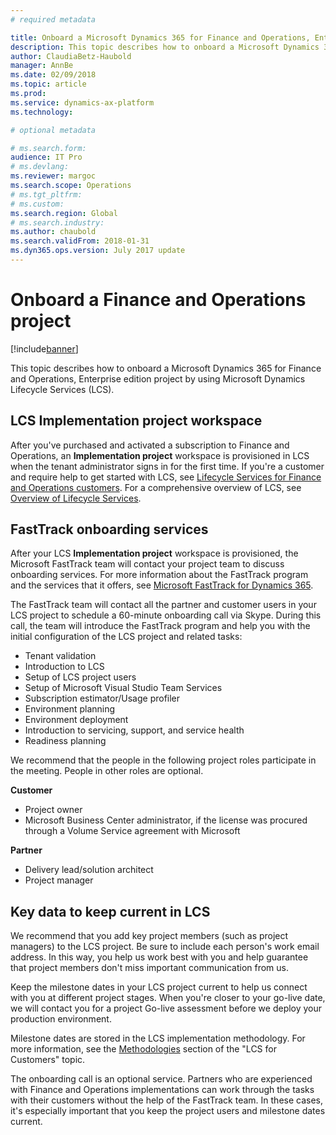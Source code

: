 ```yaml
---
# required metadata

title: Onboard a Microsoft Dynamics 365 for Finance and Operations, Enterprise edition project
description: This topic describes how to onboard a Microsoft Dynamics 365 for Finance and Operations, Enterprise edition project by using Microsoft Dynamics Lifecycle Services (LCS).
author: ClaudiaBetz-Haubold
manager: AnnBe
ms.date: 02/09/2018
ms.topic: article
ms.prod: 
ms.service: dynamics-ax-platform
ms.technology: 

# optional metadata

# ms.search.form:  
audience: IT Pro
# ms.devlang: 
ms.reviewer: margoc
ms.search.scope: Operations
# ms.tgt_pltfrm: 
# ms.custom: 
ms.search.region: Global
# ms.search.industry: 
ms.author: chaubold
ms.search.validFrom: 2018-01-31
ms.dyn365.ops.version: July 2017 update
---
```


# Onboard a Finance and Operations project

[!include[banner](../includes/banner.md)]

This topic describes how to onboard a Microsoft Dynamics 365 for Finance and Operations, Enterprise edition project by using Microsoft Dynamics Lifecycle Services (LCS).

## LCS Implementation project workspace

After you've purchased and activated a subscription to Finance and Operations, an **Implementation project** workspace is provisioned in LCS when the tenant administrator signs in for the first time. If you're a customer and require help to get started with LCS, see [Lifecycle Services for Finance and Operations customers](../../dev-itpro/lifecycle-services/lcs-works-lcs.md). For a comprehensive overview of LCS, see [Overview of Lifecycle Services](../../dev-itpro/lifecycle-services/lcs-works-lcs.md).

## FastTrack onboarding services

After your LCS **Implementation project** workspace is provisioned, the Microsoft FastTrack team will contact your project team to discuss onboarding services. For more information about the FastTrack program and the services that it offers, see [Microsoft FastTrack for Dynamics 365](../get-started/fasttrack-dynamics-365-overview.md).

The FastTrack team will contact all the partner and customer users in your LCS project to schedule a 60-minute onboarding call via Skype. During this call, the team will introduce the FastTrack program and help you with the initial configuration of the LCS project and related tasks:

- Tenant validation 
- Introduction to LCS
- Setup of LCS project users
- Setup of Microsoft Visual Studio Team Services
- Subscription estimator/Usage profiler
- Environment planning
- Environment deployment
- Introduction to servicing, support, and service health
- Readiness planning

We recommend that the people in the following project roles participate in the meeting. People in other roles are optional.

**Customer**

- Project owner
- Microsoft Business Center administrator, if the license was procured through a Volume Service agreement with Microsoft

**Partner**

- Delivery lead/solution architect
- Project manager

## Key data to keep current in LCS

We recommend that you add key project members (such as project managers) to the LCS project. Be sure to include each person's work email address. In this way, you help us work best with you and help guarantee that project members don't miss important communication from us.

Keep the milestone dates in your LCS project current to help us connect with you at different project stages. When you're closer to your go-live date, we will contact you for a project Go-live assessment before we deploy your production environment.

Milestone dates are stored in the LCS implementation methodology. For more information, see the [Methodologies](../../dev-itpro/lifecycle-services/lcs-works-lcs.md#methodologies) section of the "LCS for Customers" topic.

The onboarding call is an optional service. Partners who are experienced with Finance and Operations implementations can work through the tasks with their customers without the help of the FastTrack team. In these cases, it's especially important that you keep the project users and milestone dates current.
